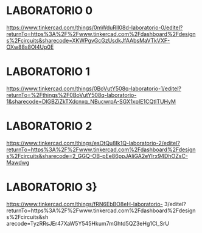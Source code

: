 # LABORATORIO 0
https://www.tinkercad.com/things/0mWduRlI08d-laboratorio-0/editel?returnTo=https%3A%2F%2Fwww.tinkercad.com%2Fdashboard%2Fdesigns%2Fcircuits&sharecode=XKWPgvGcGzUsdkJfAAbsMaVTkVXF-OXw88s8OI4Up0E
# LABORATORIO 1
https://www.tinkercad.com/things/0BoVutY508q-laboratorio-1/editel?returnTo=%2Fthings%2F0BoVutY508q-laboratorio-1&sharecode=DlGBZiZkTXdcnxq_NBucwrpA-SGX1xpIE1CQtITUHyM 
# LABORATORIO 2
https://www.tinkercad.com/things/esOtQu8Ik1Q-laboratorio-2/editel?returnTo=https%3A%2F%2Fwww.tinkercad.com%2Fdashboard%2Fdesigns%2Fcircuits&sharecode=2_GGQ-OB-pEe86ppJAliGA2eYIrx94DhOZsC-Mawdwg 
# LABORATORIO 3}
https://www.tinkercad.com/things/fRN6EbBO8eH-laboratorio-
3/editel?returnTo=https%3A%2F%2Fwww.tinkercad.com%2Fdashboard%2Fdesigns%2Fcircuits&sh arecode=TyzRRsJEr47XaW5Y545Hkum7mGhtd5QZ3eHg1Cl_SrU  
